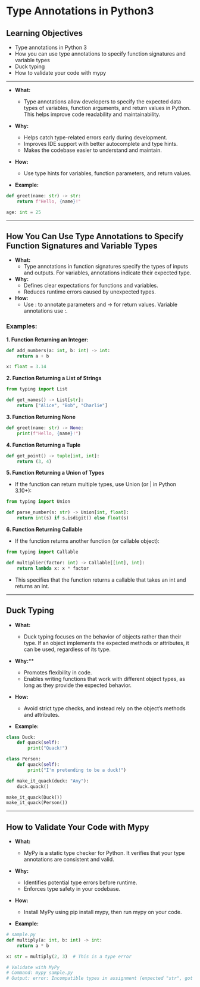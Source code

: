 # Type Annotations in Python3

## Learning Objectives

+ Type annotations in Python 3
+ How you can use type annotations to specify function signatures and variable types
+ Duck typing
+ How to validate your code with mypy
___

+ **What:**
    + Type annotations allow developers to specify the expected data types of variables, function arguments, and return values in Python. This helps improve code readability and maintainability.
+ **Why:**
    + Helps catch type-related errors early during development.
	+ Improves IDE support with better autocomplete and type hints.
	+ Makes the codebase easier to understand and maintain.
+ **How:**
    + Use type hints for variables, function parameters, and return values.

+ **Example:**
```python
def greet(name: str) -> str:
    return f"Hello, {name}!"

age: int = 25
```
---

## How You Can Use Type Annotations to Specify Function Signatures and Variable Types

+ **What:**
    + Type annotations in function signatures specify the types of inputs and outputs. For variables, annotations indicate their expected type.
+ **Why:**
    + Defines clear expectations for functions and variables.
    + Reduces runtime errors caused by unexpected types.
+ **How:**
    + Use : to annotate parameters and -> for return values. Variable annotations use :.

### **Examples:**

**1. Function Returning an Integer:**

```python
def add_numbers(a: int, b: int) -> int:
    return a + b

x: float = 3.14
```

**2. Function Returning a List of Strings**

```python
from typing import List

def get_names() -> List[str]:
    return ["Alice", "Bob", "Charlie"]
```

**3. Function Returning None**

```python
def greet(name: str) -> None:
    print(f"Hello, {name}!")
```

**4. Function Returning a Tuple**

```python
def get_point() -> tuple[int, int]:
    return (3, 4)
```

**5. Function Returning a Union of Types**

+ If the function can return multiple types, use Union (or | in Python 3.10+):

```python
from typing import Union

def parse_number(s: str) -> Union[int, float]:
    return int(s) if s.isdigit() else float(s)
```

**6. Function Returning Callable**

+ If the function returns another function (or callable object):

```python
from typing import Callable

def multiplier(factor: int) -> Callable[[int], int]:
    return lambda x: x * factor
```
+ This specifies that the function returns a callable that takes an int and returns an int.

---

## Duck Typing

+ **What:**
    + Duck typing focuses on the behavior of objects rather than their type. If an object implements the expected methods or attributes, it can be used, regardless of its type.
+ **Why:****
    + Promotes flexibility in code.
    + Enables writing functions that work with different object types, as long as they provide the expected behavior.
+ **How:**
    + Avoid strict type checks, and instead rely on the object’s methods and attributes.
   
+ **Example:**
```python
class Duck:
    def quack(self):
        print("Quack!")

class Person:
    def quack(self):
        print("I'm pretending to be a duck!")

def make_it_quack(duck: "Any"):
    duck.quack()

make_it_quack(Duck())
make_it_quack(Person())
```
---

## How to Validate Your Code with Mypy

+ **What:**
    + MyPy is a static type checker for Python. It verifies that your type annotations are consistent and valid.
+ **Why:**
    + Identifies potential type errors before runtime.
    + Enforces type safety in your codebase.
+ **How:**
    + Install MyPy using pip install mypy, then run mypy on your code.

+ **Example:**
```python
# sample.py
def multiply(a: int, b: int) -> int:
    return a * b

x: str = multiply(2, 3)  # This is a type error

# Validate with MyPy
# Command: mypy sample.py
# Output: error: Incompatible types in assignment (expected "str", got "int")
```